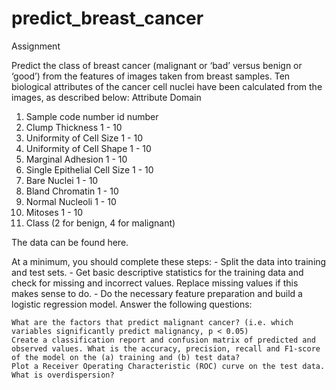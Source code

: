 # predict_breast_cancer
Assignment

Predict the class of breast cancer (malignant or ‘bad’ versus benign or ‘good’) from the features of images taken from breast samples. Ten biological attributes of the cancer cell nuclei have been calculated from the images, as described below:
Attribute 	Domain
1. Sample code number 	id number
2. Clump Thickness 	1 - 10
3. Uniformity of Cell Size 	1 - 10
4. Uniformity of Cell Shape 	1 - 10
5. Marginal Adhesion 	1 - 10
6. Single Epithelial Cell Size 	1 - 10
7. Bare Nuclei 	1 - 10
8. Bland Chromatin 	1 - 10
9. Normal Nucleoli 	1 - 10
10. Mitoses 	1 - 10
11. Class 	(2 for benign, 4 for malignant)

The data can be found here.

At a minimum, you should complete these steps: - Split the data into training and test sets. - Get basic descriptive statistics for the training data and check for missing and incorrect values. Replace missing values if this makes sense to do. - Do the necessary feature preparation and build a logistic regression model.
Answer the following questions:

    What are the factors that predict malignant cancer? (i.e. which variables significantly predict malignancy, p < 0.05)
    Create a classification report and confusion matrix of predicted and observed values. What is the accuracy, precision, recall and F1-score of the model on the (a) training and (b) test data?
    Plot a Receiver Operating Characteristic (ROC) curve on the test data.
    What is overdispersion?
